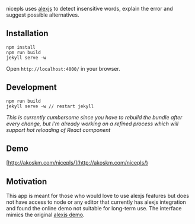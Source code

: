 nicepls uses [alexjs](https://github.com/wooorm/alex) to
detect insensitive words, explain
the error and suggest possible alternatives.

Installation
---
```
npm install
npm run build
jekyll serve -w
```

Open `http://localhost:4000/` in your browser.

Development
---
```
npm run build
jekyll serve -w // restart jekyll
```
*This is currently cumbersome since you have to rebuild the bundle after every change,
but I'm already working on a refined process which will support hot reloading of React component*

Demo
---
[http://akoskm.com/nicepls/](http://akoskm.com/nicepls/)

Motivation
---
This app is meant for those who would love to use alexjs features but does not have access
to node or any editor that currently has alexjs integration and found the online demo not suitable for long-term use.
The interface mimics the original [alexjs demo](http://alexjs.com/#demo).